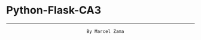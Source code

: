 ﻿# Python-Flask-CA3
 ------------------------------------------------------------
                                  By Marcel Zama
